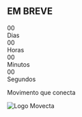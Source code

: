 <h2 class="subtitle">EM BREVE</h2>

<!-- CONTADOR -->
<div class="countdown" aria-label="Contagem regressiva para lançamento da Universidade Movecta" aria-live="polite">
  <div>
    <span id="days">00</span>
    <div class="label">Dias</div>
  </div>
  <div>
    <span id="hours">00</span>
    <div class="label">Horas</div>
  </div>
  <div>
    <span id="minutes">00</span>
    <div class="label">Minutos</div>
  </div>
  <div>
    <span id="seconds">00</span>
    <div class="label">Segundos</div>
  </div>
</div>

<!-- Frase adicional -->
<p class="slogan">Movimento que conecta</p>

<!-- Logótipo no rodapé -->
<img src="logo-movecta.png" alt="Logo Movecta" class="logo-footer" />
